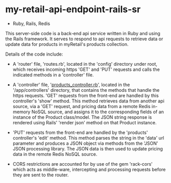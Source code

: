 # my-retail-api-endpoint-rails-sr

- Ruby, Rails, Redis

This server-side code is a back-end api service written in Ruby and using the Rails framework. It serves to respond to api requests to retrieve data or update data for products in myRetail's products collection. 

Details of the code include:

* A 'router' file, 'routes.rb', located in the 'config' directory under root, which receives incoming https 'GET' and 'PUT' requests and calls the indicated methods in a 'controller' file.  

* A 'controller' file, '[products_controller.rb](app/controllers/products_controller.rb)', located in the '/app/controllers' directory, that contains the methods that handle the https requests. 'GET' requests from the front-end are handled by this controller's 'show' method. This method retrieves data from another api source, via a 'GET' request, and pricing data from a remote Redis in-memory NoSQL source, and assigns it to the corresponding fields of an instance of the Product class/model. The JSON string response is rendered using Rails' 'render json' method on that Product instance.

* 'PUT' requests from the front-end are handled by the 'products' controller's 'edit' method. This method parses the string in the 'data' url parameter and produces a JSON object via methods from the 'JSON' JSON processing library. The JSON data is then used to update pricing data in the remote Redis NoSQL source.

* CORS restrictions are accounted for by use of the gem 'rack-cors' which acts as middle-ware, intercepting and processing requests before they are sent to the router.
